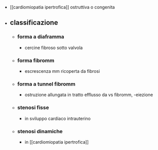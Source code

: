 - [[cardiomiopatia ipertrofica]] ostruttiva o congenita
- ## classificazione
	- ### forma a diaframma
		- cercine fibroso sotto valvola
	- ### forma fibromm
		- escrescenza mm ricoperta da fibrosi
	- ### forma a tunnel fibromm
		- ostruzione allungata in tratto efflusso da vs fibromm, -eiezione
	- ### stenosi fisse
		- in sviluppo cardiaco intrauterino
	- ### stenosi dinamiche
		- in [[cardiomiopatia ipertrofica]]